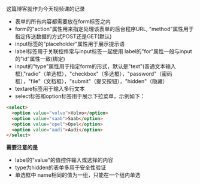 这篇博客就作为今天视频课的记录
- 表单的所有内容都需要放在form标签之内
- form的"action"属性用来指定处理该表单的后台程序URL, "method"属性用于指定传送数据的方式POST还是GET(默认)
- input标签的"placeholder"属性用于展示提示语
- label标签用于关联控件常与input标签一起使用 label的"for"属性一般与input的"id"属性一致(绑定)
- input的"type"属性用于指定form的形式，默认是"text"(普通文本输入框),"radio"（单选框），"checkbox"（多选框），"password"（密码框），"file"（文档框），"submit"（提交按钮），"hidden"（隐藏）
- textare标签用于输入多行文本
- select标签和option标签用于展示下拉菜单，示例如下：
``` html
<select>
  <option value="volvo">Volvo</option>
  <option value="saab">Saab</option>
  <option value="opel">Opel</option>
  <option value="audi">Audi</option>
</select>
```
**需要注意的是**
- label的"value"的值控件输入或选择的内容
- type为hidden的表单多用于安全性验证
- 单选框中 name相同的值为一组，只能在一个组内单选
